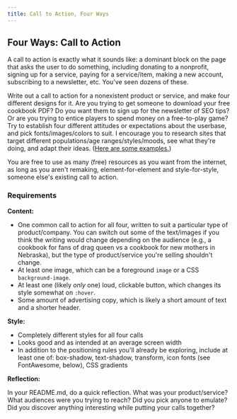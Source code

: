 ```yaml
---
title: Call to Action, Four Ways
---
```


## Four Ways: Call to Action

A call to action is exactly what it sounds like: a dominant block on the page that asks the user to do something, including donating to a nonprofit, signing up for a service, paying for a service/item, making a new account, subscribing to a newsletter, etc. You've seen dozens of these.

Write out a call to action for a nonexistent product or service, and make four different designs for it. Are you trying to get someone to download your free cookbook PDF? Do you want them to sign up for the newsletter of SEO tips? Or are you trying to entice players to spend money on a free-to-play game? Try to establish four different attitudes or expectations about the userbase, and pick fonts/images/colors to suit. I encourage you to research sites that target different populations/age ranges/styles/moods, see what they're doing, and adapt their ideas. ([Here are some examples.](https://www.smashingmagazine.com/2009/10/call-to-action-buttons-examples-and-best-practices/))

You are free to use as many (free) resources as you want from the internet, as long as you aren't remaking, element-for-element and style-for-style, someone else's existing call to action.

### Requirements

**Content:**  
* One common call to action for all four, written to suit a particular type of product/company. You can switch out some of the text/images if you think the writing would change depending on the audience (e.g., a cookbook for fans of drag queen vs a cookbook for new mothers in Nebraska), but the type of product/service you're selling shouldn't change.
* At least one image, which can be a foreground `image` or a CSS `background-image`.
* At least one (likely *only* one) loud, clickable button, which changes its style somewhat on `:hover`.
* Some amount of advertising copy, which is likely a short amount of text and a shorter header.

**Style:**  
* Completely different styles for all four calls
* Looks good and as intended at an average screen width
* In addition to the positioning rules you'll already be exploring, include at least one of: box-shadow, text-shadow, transform, icon fonts (see FontAwesome, below), CSS gradients

**Reflection:**  

In your README.md, do a quick reflection. What was your product/service? What audiences were you trying to reach? Did you pick anyone to emulate? Did you discover anything interesting while putting your calls together?